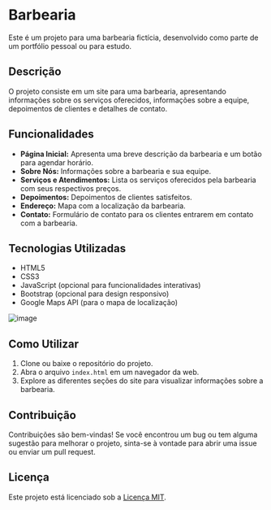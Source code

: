 # Barbearia

Este é um projeto para uma barbearia fictícia, desenvolvido como parte de um portfólio pessoal ou para estudo.

## Descrição

O projeto consiste em um site para uma barbearia, apresentando informações sobre os serviços oferecidos, informações sobre a equipe, depoimentos de clientes e detalhes de contato.

## Funcionalidades

- **Página Inicial:** Apresenta uma breve descrição da barbearia e um botão para agendar horário.
- **Sobre Nós:** Informações sobre a barbearia e sua equipe.
- **Serviços e Atendimentos:** Lista os serviços oferecidos pela barbearia com seus respectivos preços.
- **Depoimentos:** Depoimentos de clientes satisfeitos.
- **Endereço:** Mapa com a localização da barbearia.
- **Contato:** Formulário de contato para os clientes entrarem em contato com a barbearia.

## Tecnologias Utilizadas

- HTML5
- CSS3
- JavaScript (opcional para funcionalidades interativas)
- Bootstrap (opcional para design responsivo)
- Google Maps API (para o mapa de localização)

 ![image](https://github.com/thmedu/project-barbearia/assets/141462806/5a532205-049e-4426-8e93-0824ff965041)


## Como Utilizar

1. Clone ou baixe o repositório do projeto.
2. Abra o arquivo `index.html` em um navegador da web.
3. Explore as diferentes seções do site para visualizar informações sobre a barbearia.

## Contribuição

Contribuições são bem-vindas! Se você encontrou um bug ou tem alguma sugestão para melhorar o projeto, sinta-se à vontade para abrir uma issue ou enviar um pull request.

## Licença

Este projeto está licenciado sob a [Licença MIT](https://opensource.org/licenses/MIT).
